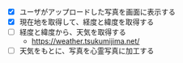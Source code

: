 - [x] ユーザがアップロードした写真を画面に表示する
- [x] 現在地を取得して、経度と緯度を取得する
- [ ] 経度と緯度から、天気を取得する
  * https://weather.tsukumijima.net/
- [ ] 天気をもとに、写真を心霊写真に加工する
